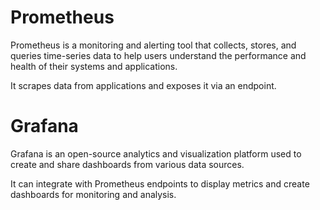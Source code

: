 # Prometheus

Prometheus is a monitoring and alerting tool that collects, stores, and queries time-series data to help users understand the performance and health of their systems and applications.

It scrapes data from applications and exposes it via an endpoint.

# Grafana

Grafana is an open-source analytics and visualization platform used to create and share dashboards from various data sources.

It can integrate with Prometheus endpoints to display metrics and create dashboards for monitoring and analysis.
